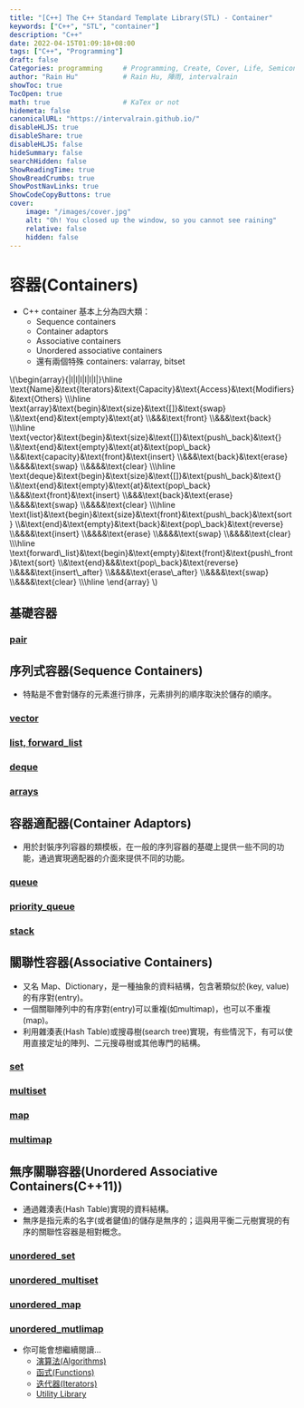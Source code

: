 ```yaml
---
title: "[C++] The C++ Standard Template Library(STL) - Container"
keywords: ["C++", "STL", "container"]
description: "C++"
date: 2022-04-15T01:09:18+08:00
tags: ["C++", "Programming"]
draft: false
Categories: programming     # Programming, Create, Cover, Life, Semiconductor, Leetcode, Logic Design, Daily, OS, CS50, CA
author: "Rain Hu"           # Rain Hu, 陣雨, intervalrain
showToc: true
TocOpen: true
math: true                  # KaTex or not
hidemeta: false
canonicalURL: "https://intervalrain.github.io/"
disableHLJS: true
disableShare: true
disableHLJS: false
hideSummary: false
searchHidden: false
ShowReadingTime: true
ShowBreadCrumbs: true
ShowPostNavLinks: true
ShowCodeCopyButtons: true
cover:
    image: "/images/cover.jpg"
    alt: "Oh! You closed up the window, so you cannot see raining"
    relative: false
    hidden: false
---
```


# 容器(Containers)

+ C++ container 基本上分為四大類：
    + Sequence containers
    + Container adaptors
    + Associative containers
    + Unordered associative containers
    + 還有兩個特殊 containers: valarray, bitset

\\(\begin{array}{|l|l|l|l|l|l|}\hline
\text{Name}&\text{Iterators}&\text{Capacity}&\text{Access}&\text{Modifiers}&\text{Others}
\\\\\hline
\text{array}&\text{begin}&\text{size}&\text{[]}&\text{swap}
\\\\&\text{end}&\text{empty}&\text{at}
\\\\&&&\text{front}
\\\\&&&\text{back}
\\\\\hline
\text{vector}&\text{begin}&\text{size}&\text{[]}&\text{push\\_back}&\text{}
\\\\&\text{end}&\text{empty}&\text{at}&\text{pop\\_back}
\\\\&&\text{capacity}&\text{front}&\text{insert}
\\\\&&&\text{back}&\text{erase}
\\\\&&&&\text{swap}
\\\\&&&&\text{clear}
\\\\\hline
\text{deque}&\text{begin}&\text{size}&\text{[]}&\text{push\\_back}&\text{}
\\\\&\text{end}&\text{empty}&\text{at}&\text{pop\\_back}
\\\\&&&\text{front}&\text{insert}
\\\\&&&\text{back}&\text{erase}
\\\\&&&&\text{swap}
\\\\&&&&\text{clear}
\\\\\hline
\text{list}&\text{begin}&\text{size}&\text{front}&\text{push\\_back}&\text{sort}
\\\\&\text{end}&\text{empty}&\text{back}&\text{pop\\_back}&\text{reverse}
\\\\&&&&\text{insert}
\\\\&&&&\text{erase}
\\\\&&&&\text{swap}
\\\\&&&&\text{clear}
\\\\\hline
\text{forward\\_list}&\text{begin}&\text{empty}&\text{front}&\text{push\\_front}&\text{sort}
\\\\&\text{end}&&&\text{pop\\_back}&\text{reverse}
\\\\&&&&\text{insert\\_after}
\\\\&&&&\text{erase\\_after}
\\\\&&&&\text{swap}
\\\\&&&&\text{clear}
\\\\\hline
\end{array}
\\) 


## 基礎容器
### [pair](/posts/c++/stl_pair)
## 序列式容器(Sequence Containers)
+ 特點是不會對儲存的元素進行排序，元素排列的順序取決於儲存的順序。
### [vector](/posts/c++/stl_vector)
### [list, forward_list](/posts/c++/stl_list)
### [deque](/posts/c++/stl_deque)
### [arrays](/posts/c++/stl_arrays)
## 容器適配器(Container Adaptors)
+ 用於封裝序列容器的類模板，在一般的序列容器的基礎上提供一些不同的功能，通過實現適配器的介面來提供不同的功能。
### [queue](/posts/c++/stl_queue)
### [priority_queue](/posts/c++/stl_priority_queue)
### [stack](/posts/c++/stl_stack)
## 關聯性容器(Associative Containers)
+ 又名 Map、Dictionary，是一種抽象的資料結構，包含著類似於(key, value)的有序對(entry)。
+ 一個關聯陣列中的有序對(entry)可以重複(如multimap)，也可以不重複(map)。
+ 利用雜湊表(Hash Table)或搜尋樹(search tree)實現，有些情況下，有可以使用直接定址的陣列、二元搜尋樹或其他專門的結構。
### [set](/posts/c++/stl_set)
### [multiset](/posts/c++/stl_multiset)
### [map](/posts/c++/stl_map)
### [multimap](/posts/c++/stl_multimap)
## 無序關聯容器(Unordered Associative Containers(C++11))
+ 通過雜湊表(Hash Table)實現的資料結構。
+ 無序是指元素的名字(或者鍵值)的儲存是無序的；這與用平衡二元樹實現的有序的關聯性容器是相對概念。
### [unordered_set](/posts/c++/stl_unordered_set)
### [unordered_multiset](/posts/c++/stl_unordered_multiset)
### [unordered_map](/posts/c++/stl_unordered_map)
### [unordered_mutlimap](/posts/c++/stl_unordered_multimap)

+ 你可能會想繼續閱讀…
    + [演算法(Algorithms)](/posts/c++/stl_algo)
    + [函式(Functions)](/posts/c++/stl_function)
    + [迭代器(Iterators)](/posts/c++/stl_iterator)
    + [Utility Library](/posts/c++/stl_util)